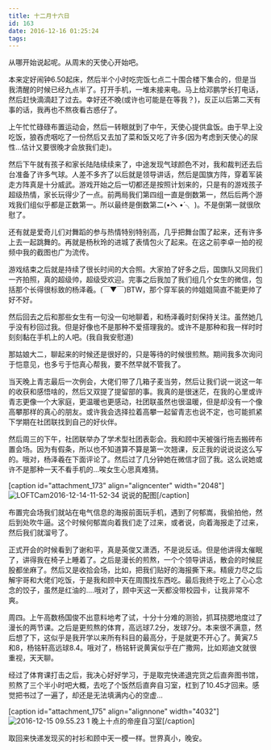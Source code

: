 ```yaml
---
title: 十二月十六日
id: 163
date: 2016-12-16 01:25:24
tags:
---
```


从哪开始说起呢。从周末的天使心开始吧。

本来定好闹钟6.50起床，然后半个小时吃完饭七点二十围合楼下集合的，但是当我清醒的时候已经九点半了。打开手机，一堆未接来电。马上给邓鹏学长打电话，然后赶快滴滴赶了过去。幸好还不晚(或许也可能是在等我？)，反正以后第二天有事的话，我再也不熬夜看古惑仔了。

上午忙忙碌碌布置运动会，然后一转眼就到了中午，天使心提供盒饭。由于早上没吃饭，狼吞虎咽吃了一份然后又去加了菜和饭又吃了许多(因为考虑到天使心的尿性...估计又要很晚才会放我们走)。

然后下午就有孩子和家长陆陆续续来了，中途发现气球颜色不对，我和裁判还去后台准备了许多气球。人差不多齐了以后就是领导讲话，然后是国旗方阵，穿着军装走方阵真是十分威武。游戏开始之后一切都还是按照计划来的，只是有的游戏孩子超级热情，家长玩得少了一点。前两局我们第四组一直是倒数第一，然后后两个游戏我们组似乎都是正数第一。所以最终是倒数第二(•̀へ •́ ╮ )。不是倒第一就很欣慰了。

还有就是爱奇儿们对舞蹈的参与热情特别特别高，几乎把舞台围了起来，还有许多上去一起跳舞的。再就是杨秋玲的进城了表情包火了起来。在这之前李卓一拍的视频中我的截图也广为流传。

游戏结束之后就是持续了很长时间的大合照。大家拍了好多之后，国旗队又同我们一齐拍照，真的超级帅，超级受欢迎。完事之后我加了我们组几个女生的微信，包括那个长得很标致的杨泽羲。(￣▼￣)BTW，那个穿军装的帅姐姐简直不能更帅了好不好。

然后回去之后和那些女生有一句没一句地聊着，和杨泽羲时刻保持关注。虽然她几乎没有秒回过我。但是好像也不是那种不爱搭理我的。或许不是那种和我一样时时刻刻黏在手机上的人吧。(我自我安慰道)

那姑娘大二，聊起来的时候还是很好的，只是等待的时候很煎熬。期间我多次询问于恺意见，也多亏于恺真心帮我，要不然早就不管我了。

当天晚上青志最后一次例会，大佬们带了几箱子麦当劳，然后让我们说一说这一年的收获和感悟啥的，然后又双提了提留部的事。我真的是很迷茫，在我的心里或许青志更像一个大家庭，更温暖也更感动，社团联虽然也很温暖，但是却没有一个像高攀那样的真心的朋友。或许我会选择拉着高攀一起留青志也说不定，也可能抓紧下学期在社团联找到自己的好伙伴。

然后周三的下午，社团联举办了学术型社团表彰会。我和顾中天被强行拖去搬砖布置会场。因为有假条，所以也不知道算不算是第一次翘课，反正我的说说说这么写的。哦对，杨泽羲在下面评论了。然后过了几分钟她在微信才回了我。这么说她或许不是那种一天不看手机的...唉女生心思真难猜。

[caption id="attachment_173" align="aligncenter" width="2048"]![LOFTCam2016-12-14-11-52-34](http://om929mifs.bkt.clouddn.com/2016/12/LOFTCam2016-12-14-11-52-34.jpg) 说说的配图[/caption]

布置完会场我们就站在电气信息的海报前面玩手机，遇到了何郁嵩，我偷拍他，然后到处吹牛逼。这个时候何郁嵩向着我们走了过来，或者说，向着海报走了过来，然后我们就溜号了。

正式开会的时候看到了谢和平，真是英俊又潇洒，不是说反话。但是他讲得太催眠了，讲得我在椅子上睡着了。之后是漫长的煎熬，一个个领导讲话，散会的时候屁股都坐麻了。然后又是收拾会场，比如，把我们贴好的海报撕下来。精疲力尽之后解宇哥和大佬们吃饭，于是我和顾中天在周围找东西吃。最后我终于吃上了心心念念的饺子，虽然是红油的....哦对了，顾中天这一天都没带校园卡，让我非常不爽。

周四。上午高数杨国俊不出意料地考了试，十分十分难的测验，抓耳挠腮地度过了漫长的两节课。之后是更煎熬的体育，高远球7.2分，发球7分。本来很不满意，然后想了下，这似乎是我开学以来所有科目的最高分，于是就更不开心了。黄寅7.5和8，杨铭轩高远球8.4。哦对了，杨铭轩说黄寅似乎在广撒网，比如郑迪文就很重视，天天聊。

经过了体育课打击之后，我决心好好学习，于是取完快递退完货之后直奔图书馆，煎熬了三个半小时吧大概，去吃了个饭然后直奔自习室，杠到了10.45才回来。感觉把书过了一遍了，却还是无法填满内心的空虚...

[caption id="attachment_175" align="alignnone" width="4032"]![2016-12-15 09.55.23 1](http://eremite-1252628011.cossh.myqcloud.com/wp-content/uploads/2016/12/2016-12-15-09.55.23-1.jpg) 晚上十点的帝座自习室[/caption]

取回来快递发现买的衬衫和顾中天一模一样。世界真小，晚安。
